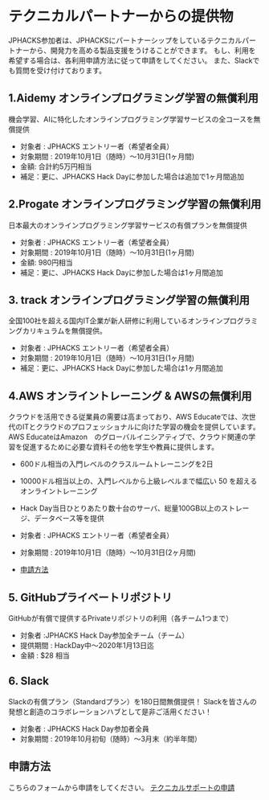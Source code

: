 # テクニカルパートナーからの提供物
JPHACKS参加者は、JPHACKSにパートナーシップをしているテクニカルパートナーから、開発力を高める製品支援をうけることができます。
もし、利用を希望する場合は、各利用申請方法に従って申請をしてください。
また、Slackでも質問を受け付けております。


## 1.Aidemy オンラインプログラミング学習の無償利用
機会学習、AIに特化したオンラインプログラミング学習サービスの全コースを無償提供

- 対象者 : JPHACKS エントリー者（希望者全員）
- 対象期間 : 2019年10月1日（随時）〜10月31日(1ヶ月間)
- 金額: 合計約5万円相当
- 補足：更に、JPHACKS Hack Dayに参加した場合は追加で1ヶ月間追加

## 2.Progate オンラインプログラミング学習の無償利用
日本最大のオンラインプログラミング学習サービスの有償プランを無償提供

- 対象者 : JPHACKS エントリー者（希望者全員）
- 対象期間 : 2019年10月1日（随時）〜10月31日(1ヶ月間)
- 金額: 980円相当
- 補足：更に、JPHACKS Hack Dayに参加した場合は1ヶ月間追加

## 3. track オンラインプログラミング学習の無償利用
全国100社を超える国内IT企業が新人研修に利用しているオンラインプログラミングカリキュラムを無償提供。

- 対象者 : JPHACKS エントリー者（希望者全員）
- 対象期間 : 2019年10月1日（随時）〜10月31日(1ヶ月間)
- 補足：更に、JPHACKS Hack Dayに参加した場合は1ヶ月間追加

## 4.AWS オンライントレーニング & AWSの無償利用

クラウドを活用できる従業員の需要は高まっており、AWS Educateでは、次世代のITとクラウドのプロフェッショナルに向けた学習の機会を提供しています。
AWS EducateはAmazon　のグローバルイニシアティブで、クラウド関連の学習を促進するために必要な資料その他を学生や教員に提供します。

- 600ドル相当の入門レベルのクラスルームトレーニングを2日
- 10000ドル相当以上の、入門レベルから上級レベルまで幅広い 50 を超えるオンライントレーニング
- Hack Day当日ひとりあたり数十台のサーバ、総量100GB以上のストレージ、データベース等を提供
- 対象者 : JPHACKS エントリー者（希望者全員）
- 対象期間 : 2019年10月1日（随時）〜10月31日(2ヶ月間)

- [申請方法](aws-educate.md)

## 5. GitHubプライベートリポジトリ
GitHubが有償で提供するPrivateリポジトリの利用（各チーム1つまで）

- 対象者 :JPHACKS Hack Day参加全チーム（チーム）
- 提供期間 : HackDay中〜2020年1月13日迄
- 金額 : $28 相当

## 6. Slack
Slackの有償プラン（Standardプラン）を180日間無償提供！
Slackを皆さんの発想と創造のコラボレーションハブとして是非ご活用ください！

- 対象者 : JPHACKS Hack Day参加者全員
- 対象期間 : 2019年10月初旬（随時）〜3月末（約半年間）

## 申請方法
こちらのフォームから申請をしてください。
[テクニカルサポートの申請](https://forms.gle/hEFzGYj3DDpBcZcy5)
